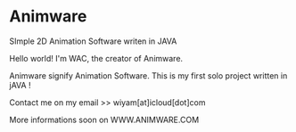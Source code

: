 # Animware
SImple 2D Animation Software writen in JAVA 

Hello world!
I'm WAC, the creator of Animware.

Animware signify Animation Software. This is my first solo project written in jAVA !

Contact me on my email >> 
wiyam[at]icloud[dot]com

More informations soon on WWW.ANIMWARE.COM
